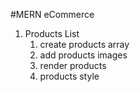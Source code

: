 #MERN eCommerce

1. Products List
    1. create products array
    2. add products images
    3. render products
    4. products style